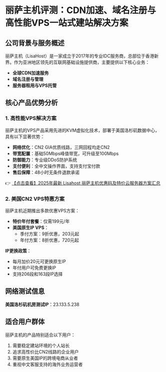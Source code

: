 # 丽萨主机评测：CDN加速、域名注册与高性能VPS一站式建站解决方案

## 公司背景与服务概述

丽萨主机（LisaHost）是一家成立于2017年的专业IDC服务商，总部位于香港新界。作为亚洲地区领先的互联网基础设施提供商，主要提供以下核心业务：

- **全球CDN加速服务**
- **域名注册与管理**
- **服务器租用与VPS托管**

## 核心产品优势分析

### 1. 高性能VPS解决方案

丽萨主机的VPS产品采用先进的KVM虚拟化技术，部署于美国洛杉矶数据中心，具有以下显著优势：

- **网络优化**：CN2 GIA优质线路，三网回程均走CN2
- **带宽配置**：基础50Mbps峰值带宽，可升级至100Mbps
- **防御能力**：专业级DDoS防护系统
- **支付便利**：全中文操作界面，支持支付宝付款
- **售后保障**：48小时无条件退款承诺

👉 [【点击查看】2025年最新 Lisahost 丽萨主机优惠码及特价云服务器方案汇总](https://bit.ly/lisazhuji)

### 2. 美国CN2 VPS特惠方案

丽萨主机近期推出多款优惠VPS方案：

- **特价年付套餐**：仅需199元/年
- **美国原生IP VPS**：
  - 季付方案：9折优惠，203元起
  - 年付方案：8折优惠，720元起

**IP更换政策**：
- 每月加价20元可更换原生IP
- 年付用户可免费更换IP
- 支持206段和163段IP选择

## 网络测试信息

**美国洛杉矶机房测试IP**：23.133.5.238

## 适合用户群体

丽萨主机的产品特别适合以下用户：
1. 需要稳定建站环境的个人站长
2. 追求高性价比CN2线路的企业用户
3. 需要原生美国IP的跨境电商从业者
4. 重视中文客服支持的海外业务运营者